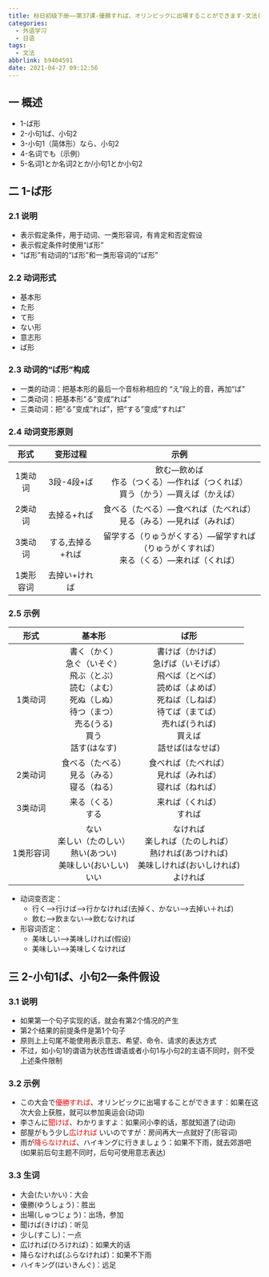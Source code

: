 ```yaml
---
title: 标日初级下册——第37课-優勝すれば、オリンピックに出場することができます-文法(37.2)
categories:
  - 外语学习
  - 日语
tags:
  - 文法
abbrlink: b9404591
date: 2021-04-27 09:12:56
---
```

## 一 概述

* 1-ば形
* 2-小句1ば、小句2
* 3-小句1（简体形）なら、小句2
* 4-名词でも（示例）
* 5-名词1とか名词2とか/小句1とか小句2

<!--more-->

## 二 1-ば形

### 2.1 说明

* 表示假定条件，用于动词、一类形容词，有肯定和否定假设
* 表示假定条件时使用“ば形”
* “ば形”有动词的“ば形”和一类形容词的“ば形”

### 2.2 动词形式

* 基本形
* た形
* て形
* ない形
* 意志形
* ば形

### 2.3 动词的“ば形”构成

* 一类的动词：把基本形的最后一个音标称相应的 “え”段上的音，再加“ば”
* 二类动词：把基本形“る”变成“れば”
* 三类动词：把“る”变成“れば”，把“する”变成“すれば”

### 2.4 动词变形原则

|   形式    |     变形过程     |                             示例                             |
| :-------: | :--------------: | :----------------------------------------------------------: |
|  1类动词  |    3段-4段+ば    | 飲む—飲めば<br>作る（つくる）—作れば（つくれば）<br>買う（かう）—買えば（かえば） |
|  2类动词  |   去掉る+れば    | 食べる（たべる）—食べれば（たべれば）<br>見る（みる）—見れば（みれば） |
|  3类动词  | する,去掉る+れば | 留学する（りゅうがくする）—留学すれば（りゅうがくすれば）<br>来る（くる）—来れば（くれば） |
| 1类形容词 |  去掉い+ければ   |                                                              |

### 2.5 示例

|   形式    |                            基本形                            |                             ば形                             |
| :-------: | :----------------------------------------------------------: | :----------------------------------------------------------: |
|  1类动词  | 書く（かく）<br>急ぐ（いそぐ）<br>飛ぶ（とぶ）<br>読む（よむ）<br>死ぬ（しぬ）<br>待つ（まつ）<br>売る(うる)　<br/>買う<br/>話す(はなす) | 書けば（かけば）<br/>急げば（いそげば）<br>飛べば（とべば）<br>読めば（よめば）<br>死ねば（しねば）<br>待てば（まてば）<br/>売れば(うれば)<br/>買えば<br/>話せば(はなせば) |
|  2类动词  |       食べる（たべる）<br>見る（みる）<br>寝る（ねる）       | 食べれば（たべれば）<br/>見れば（みれば）<br>寝れば（ねれば） |
|  3类动词  |                    来る（くる）<br/>する                     |                 来れば（くれば）<br/>すれば                  |
| 1类形容词 | ない<br/>楽しい（たのしい）<br>熱い(あつい)<br/>美味しい(おいしい)<br/>いい | なければ<br/>楽しれば（たのしれば）<br>熱ければ(あつければ)<br/>美味しければ(おいしければ)<br/>よければ |

* 动词变否定：
  - 行く——>行けば——>行かなければ(去掉く、かない——>去掉い＋れば)
  - 飲む——>飲まない——>飲むなければ
* 形容词否定：
  - 美味しい——>美味しければ(假设)
  - 美味しい——>美味しくなければ

## 三 2-小句1ば、小句2—条件假设

### 3.1 说明

* 如果第一个句子实现的话，就会有第2个情况的产生
* 第2个结果的前提条件是第1个句子
* 原则上上句尾不能使用表示意志、希望、命令、请求的表达方式
* 不过，如小句1的谓语为状态性谓语或者小句1与小句2的主语不同时，则不受上述条件限制

### 3.2 示例

* この大会で<font color=red>優勝すれば</font>、オリンピックに出場することができます：如果在这次大会上获胜，就可以参加奥运会(动词)
* 李さんに<font color=red>聞けば</font>、わかりますよ：如果问小李的话，那就知道了(动词)
* 部屋がもう少し<font color=red>広ければ</font> いいのですが：房间再大一点就好了(形容词)
* 雨が<font color=red>降らなければ</font>、ハイキングに行きましょう：如果不下雨，就去郊游吧(如果前后句主题不同时，后句可使用意志表达)

### 3.3 生词

* 大会(たいかい)：大会
* 優勝(ゆうしょう)：胜出
* 出場(しゅつじょう)：出场，参加
* 聞けば(きけば)：听见
* 少し(すこし)：一点
* 広ければ(ひろければ)：如果大的话
* 降らなければ(ふらなければ)：如果不下雨
* ハイキング(はいきんぐ)：远足

